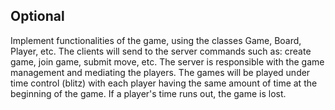 Optional 
--------
Implement functionalities of the game, using the classes Game, Board, Player, etc.
The clients will send to the server commands such as: create game, join game, submit move, etc.
The server is responsible with the game management and mediating the players.
The games will be played under time control (blitz) with each player having the same amount of time at the beginning of the game. If a player's time runs out, the game is lost.
